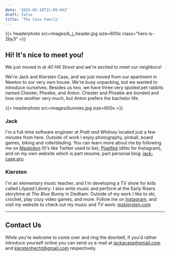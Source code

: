 ```yaml
---
date: '2025-02-18T21:09:04Z'
draft: false
title: 'The Case Family'
---
```


{{< headerphoto src=images/k_j_header.jpg size=600x class="hero is-2by3" >}}

## Hi! It's nice to meet you!

We just moved in at *40 Hill Street* and we're excited to meet our neighbors!

We're Jack and Kiersten Case, and we just moved from our apartment in Newton to
our very own house. We're busy unpacking, but we wanted to introduce ourselves.
Besides us two, we have three very spoiled pet rabbits named Chester, Phoebe,
and Anton. Chester and Phoebe are bonded and love one another very much, but
Anton prefers the bachelor life.

{{< headerphoto src=images/bunnies.jpg size=600x >}}

### Jack
I'm a full-time software engineer at *Pratt and Whitney* located just a few
minutes from here. Outside of work I enjoy photography, pinball, board games,
biking and rollerblading. You can learn more about me by following me on
[Mastodon](https://indieweb.social/@GandalfDG) (It's like Twitter used to be),
[Pixelfed](https://pixtagram.social/gandalfdg) (ditto for Instagram), and on my
own website which is part resume, part personal blog:
[jack-case.pro](https://jack-case.pro).

### Kiersten
I'm an elementary music teacher, and I'm developing a TV show for kids called
*Lilypad Library*. I also write music and perform at the Early Risers storytime
at *The Blue Bunny* in Dedham. Outside of my work I like to ski, crochet, play
cozy video games, and more. Follow me on [Instagram](TODO), and visit my website
to check out my music and TV work: [mskiersten.com](https://mskiersten.com)

---------

## Contact Us

While you're welcome to come over and ring the doorbell, if you'd rather introduce
yourself online you can send us e-mail at [jackacase@gmail.com](mailto:jackacase@gmail.com?subject=New%20Neighbors)
and [kierstenhecht@gmail.com](mailto:kierstenhecht@gmail.com?subject=New%20Neighbors) respectively. 